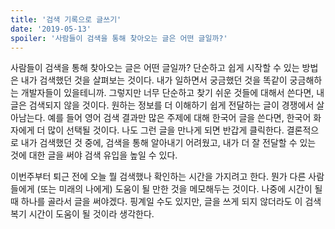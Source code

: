 ```yaml
---
title: '검색 기록으로 글쓰기'
date: '2019-05-13'
spoiler: '사람들이 검색을 통해 찾아오는 글은 어떤 글일까?'
---
```


사람들이 검색을 통해 찾아오는 글은 어떤 글일까? 단순하고 쉽게 시작할 수 있는 방법은 내가 검색했던 것을 살펴보는 것이다. 내가 일하면서 궁금했던 것을 똑같이 궁금해하는 개발자들이 있을테니까. 그렇지만 너무 단순하고 찾기 쉬운 것들에 대해서 쓴다면, 내 글은 검색되지 않을 것이다. 원하는 정보를 더 이해하기 쉽게 전달하는 글이 경쟁에서 살아남는다. 예를 들어 영어 검색 결과만 많은 주제에 대해 한국어 글을 쓴다면, 한국어 화자에게 더 많이 선택될 것이다. 나도 그런 글을 만나게 되면 반갑게 클릭한다. 결론적으로 내가 검색했던 것 중에, 검색을 통해 알아내기 어려웠고, 내가 더 잘 전달할 수 있는 것에 대한 글을 써야 검색 유입을 높일 수 있다.

이번주부터 퇴근 전에 오늘 뭘 검색했나 확인하는 시간을 가지려고 한다. 뭔가 다른 사람들에게 (또는 미래의 나에게) 도움이 될 만한 것을 메모해두는 것이다. 나중에 시간이 될 때 하나를 골라서 글을 써야겠다. 핑계일 수도 있지만, 글을 쓰게 되지 않더라도 이 검색 복기 시간이 도움이 될 것이라 생각한다.
